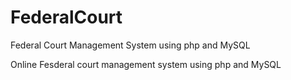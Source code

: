# FederalCourt
Federal Court Management System using php and MySQL

Online Fesderal court management system using php and MySQL


